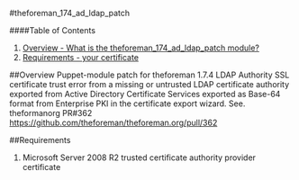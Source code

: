 #theforeman_174_ad_ldap_patch

####Table of Contents

1. [Overview - What is the theforeman_174_ad_ldap_patch module?](#overview)
2. [Requirements - your certificate](#requirements)

##Overview
Puppet-module patch for theforeman 1.7.4 LDAP Authority SSL certificate trust error from a missing or untrusted LDAP certificate authority exported from 
Active Directory Certificate Services exported as Base-64 format from Enterprise PKI in the certificate export wizard.
See. theformanorg PR#362 https://github.com/theforeman/theforeman.org/pull/362


##Requirements

  1. Microsoft Server 2008 R2 trusted certificate authority provider certificate 
